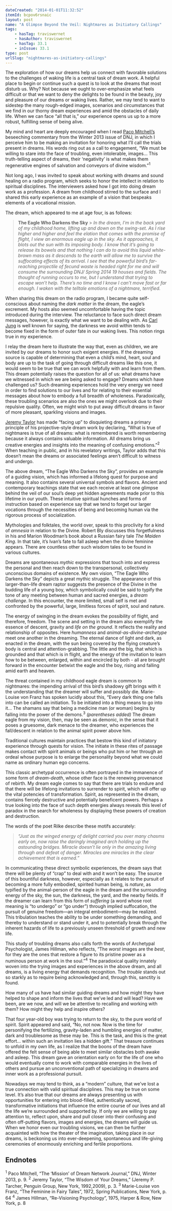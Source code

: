 ```yaml
---
dateCreated: "2014-01-01T11:32:52"
itemId: bcpov6rsnaic
layout: post
name: "A Glimpse Beyond the Veil: Nightmares as Initiatory Callings"
tags:
    - hasTag: traviswernet
    - hasAuthor: traviswernet
    - hasTag: 33.1
    - inIssue: 33.1
type: post
urlSlug: "nightmares-as-initiatory-callings"
---
```


The exploration of how our dreams help us connect with favorable solutions to the challenges of waking life is a central task of dream work. A helpful place to begin or continue such a quest is to look at the dreams that most disturb us. Why? Not because we ought to over-emphasize what feels difficult or that we want to deny the delights to be found in the beauty, joy and pleasure of our dreams or waking lives. Rather, we may tend to want to sidestep the many rough-edged images, scenarios and circumstances that we find in our thorny dream experiences and amid the obstacles of daily life. When we can face “all that is,” our experience opens us up to a more robust, fulfilling sense of being alive.

My mind and heart are deeply encouraged when I read [Paco Mitchell’s](../@paco) beseeching commentary from the Winter 2013 issue of DNJ, in which I perceive him to be making an invitation for honoring what I’ll call the trials present in dreams. His words ring out as a call to engagement, “We must be willing to stare into the face of troubling, even intolerable, images… This truth-telling aspect of dreams, their ‘negativity’ is what makes them regenerative engines of salvation and conveyors of divine wisdom.”<sup>1</sup>

Not long ago, I was invited to speak about working with dreams and sound healing on a radio program, which seeks to honor the intellect in relation to spiritual disciplines. The interviewers asked how I got into doing dream work as a profession. A dream from childhood stirred to the surface and I shared this early experience as an example of a vision that bespeaks elements of a vocational mission.

The dream, which appeared to me at age four, is as follows:

> **The Eagle Who Darkens the Sky** > _In the dream, I’m in the back yard of my childhood home, lifting up and down on the swing-set. As I rise higher and higher and feel the elation that comes with the promise of flight, I view an enormous eagle up in the sky. As it approaches, it blots out the sun with its imposing body. I know that it’s going to release its bowels and that nothing I can do to avoid this liquid white-brown mass as it descends to the earth will allow me to survive the suffocating effects of its arrival. I see that the powerful bird’s far-reaching projectile of fecund waste is headed right for me and will consume the surrounding DNJ/ Spring 2014 19 houses and fields. The thought of running occurs to me, but I understand that trying to escape won’t help. There’s no time and I know I can’t move fast or far enough. I waken with the telltale emotions of a nightmare, terrified._

When sharing this dream on the radio program, I became quite self-conscious about naming the _dark matter_ in the dream, the eagle’s excrement. My hosts also seemed uncomfortable having the topic introduced during the interview. The reluctance to face such direct dream messages, however, is exactly what we want to be dealing with. As [Carl Jung](../topic~jung_and_dreams) is well known for saying, the darkness we avoid within tends to become fixed in the form of outer fate in our waking lives. This notion rings true in my experience.

I relay the dream here to illustrate the way that, even as children, we are invited by our dreams to honor such exigent energies. If the dreaming source is capable of determining that even a child’s mind, heart, soul and body are up to the task of going through difficult dreams like this one, it would seem to be true that we can work helpfully with and learn from them. This dream potentially raises the question for all of us: what dreams have we witnessed in which we are being asked to engage? Dreams which have challenged us? Such dreaming experiences hold the very energy we need in order to find solutions to our lives and for relating to their essential messages about how to embody a full breadth of wholeness. Paradoxically, these troubling scenarios are also the ones we might overlook due to their repulsive quality. Often, we might wish to put away difficult dreams in favor of more pleasant, sparkling visions and images.

[Jeremy Taylor](../@jeremytaylor) has made “facing up” to disquieting dreams a primary principle of his projective-style dream work by declaring, “What is true of nightmares is true of all dreams: what is remembered is worth remembering because it always contains valuable information. All dreams bring us creative energies and insights into the meaning of confusing emotions.”<sup>2</sup> When teaching in public, and in his revelatory writings, Taylor adds that this doesn’t mean the dreams or associated feelings aren’t difficult to witness and undergo.

The above dream, “The Eagle Who Darkens the Sky”, provides an example of a guiding vision, which has informed a lifelong quest for purpose and meaning. It also contains several universal symbols and flavors. Ancient and contemporary teachings state that we each receive at least one glimpse behind the veil of our soul’s deep yet hidden agreements made prior to this lifetime in our youth. These intuitive spiritual hunches and forms of instruction based on experience say that we tend to forget our larger vocations through the necessities of being and becoming human via the rigorous process of socialization.

Mythologies and folktales, the world over, speak to this proclivity for a kind of _amnesia_ in relation to the Divine. Robert Bly discusses this forgetfulness in his and Marion Woodman’s book about a Russian fairy tale _The Maiden King_. In that tale, it’s Ivan’s fate to fall asleep when the divine feminine appears. There are countless other such wisdom tales to be found in various cultures.

Dreams are spontaneous _mythic_ expressions that touch into and express the personal and then reach down to the transpersonal, collectively unconscious domains of existence. My own vision, “The Eagle Who Darkens the Sky” depicts a great mythic struggle. The appearance of this larger-than-life dream raptor suggests the presence of the Divine in the budding life of a young boy, which symbolically could be said to typify the tone of any meeting between human and sacred energies, a _dream challenge_. In this encounter, the more limited, small self is met and confronted by the powerful, large, limitless forces of spirit, soul and nature.

The energy of swinging in the dream evokes the possibility of flight, and therefore, freedom. The scene and setting in the dream also exemplify the essence of descent, gravity and _life on the ground_. It reflects the reality and relationship of opposites. Here _humanness_ and _animal-as-divine-archetype_ meet one another in the dreaming. The eternal dance of light and dark, as enacted in the dream, with the sun being covered by the flying creature’s body is central and attention-grabbing. The little and the big, that which is grounded and that which is in flight, and the energy of the invitation to learn how to be between, enlarged, within and encircled by both - all are brought forward in the encounter betwixt the eagle and the boy, rising and falling amid earth and heaven.

The threat contained in my childhood eagle dream is common to nightmares: the impending arrival of this bird’s shadowy gift brings with it the understanding that the dreamer will suffer and possibly die. Marie-Louise von Franz has spoken lucidly about this, “Every dark thing one falls into can be called an initiation. To be initiated into a thing means to go into it… The shamans say that being a medicine man (or woman) begins by falling into the power of the demons.<sup>3</sup> _(parentheses added)_ The dream eagle from my vision, then, may be seen as demonic, in the sense that it poses a gruesome, dark menace to the dreamer, who experiences the fall/descent in relation to the animal spirit power above him.

Traditional cultures maintain practices that bestow this kind of initiatory experience through quests for vision. The initiate in these rites of passage makes contact with spirit animals or beings who put him or her through an ordeal whose purpose is to enlarge the personality beyond what we could name as ordinary human ego concerns.

This classic archetypal occurrence is often portrayed in the immanence of some form of _dream-death_, whose other face is the renewing provenance of rebirth. My dream eagle comes to say that there are trials to endure and that there will be lifelong invitations to surrender to spirit, which will offer up the vital potencies of transformation. Spirit, as represented in the dream, contains fiercely destructive and potentially beneficent powers. Perhaps a true looking into the face of such depth energies always reveals this level of paradox in the search for wholeness by displaying these powers of creation and destruction.

The words of the poet Rilke describe these motifs accurately:

> _“Just as the winged energy of delight carried you over many chasms early on, now raise the daringly imagined arch holding up the astounding bridges. Miracle doesn’t lie only in the amazing living through and defeat of danger. Miracles are miracles in the clear achievement that is earned.”_

In communicating these direct symbolic experiences, the dream says that there will be plenty of “crap” to deal with and it won’t be easy. The source of this bountiful darkness, however, especially as it relates to the pursuit of becoming a more fully embodied, spirited human being, is _nature_, as typified by the animal-person of the eagle in the dream and the surrounding energy of the sky, the sun, the darkness, the yard, and the nearby fields. If the dreamer can learn from this form of _suffering_ (a word whose root meaning is “to undergo” or “go under”) through implied suffocation, the pursuit of genuine freedom—an integral embodiment—may be realized. This tribulation teaches the ability to be under something demanding, and thereby to understand or stand under it, and to potentially break through the inherent hazards of life to a previously unseen threshold of growth and new life.

This study of troubling dreams also calls forth the words of Archetypal Psychologist, James Hillman, who reflects, “The _worst_ images are the _best_, for they are the ones that restore a figure to its pristine power as a numinous person at work in the soul.”<sup>4</sup> The paradoxical quality innately woven into the trying images and experiences in the above dream, and all dreams, is a living energy that demands recognition. The _trouble_ stands out so starkly as to require being acknowledged and, through this, sanctity is found.

How many of us have had similar guiding dreams and how might they have helped to shape and inform the lives that we’ve led and will lead? Have we been, are we now, and will we be attentive to recalling and working with them? How might they help and inspire others?

That four year-old boy was trying to return to the sky, to the pure world of spirit. Spirit appeared and said, “No, not now. Now is the time for personifying the fertilizing, gravity-laden and humbling energies of matter, dark and troublesome as these may be. This is the task, and this is the great effort… within such an invitation lies a hidden gift.” That treasure continues to unfold in my own life, as I realize that the boons of the dream have offered the felt sense of being able to meet similar obstacles both awake and asleep. This dream gave an orientation early on for the life of one who would eventually come to work with comparable energies in the lives of others and pursue an unconventional path of specializing in dreams and inner work as a professional pursuit.

Nowadays we may tend to think, as a “modern” culture, that we’ve lost a true connection with valid spiritual disciplines. This may be true on some level. It’s also true that our dreams are always presenting us with opportunities for entering into blood-filled, authentically sacred, transformative initiations that influence the entire course of our lives and all the life we’re surrounded and supported by. If only we are willing to pay attention to, reflect upon, share and pull closer into their confusing and often off-putting flavors, images and energies, the dreams will guide us. When we honor even our troubling visions, we can then be further acquainted with how the theater of the imagination, taking place in our dreams, is beckoning us into ever-deepening, spontaneous and life-giving ceremonies of enormously enriching and fertile proportions.

## Endnotes

<sup>1</sup> Paco Mitchell, “The ‘Mission’ of Dream Network Journal,” DNJ, Winter 2013, p. 9.
<sup>2</sup> Jeremy Taylor, “The Wisdom of Your Dreams,” (Jeremy P. Tarcher, Penguin Group, New York, 1992,2009), p. 3.
<sup>3</sup> Marie-Louise von Franz, “The Feminine in Fairy Tales”, 1972, Spring Publications, New York, p. 64
<sup>4</sup> James Hillman, “Re-Visioning Psychology”, 1975, Harper & Row, New York, p. 8
